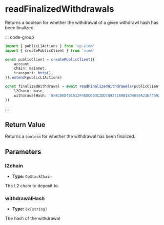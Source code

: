 # readFinalizedWithdrawals

Returns a boolean for whether the withdrawal of a given withdrawl hash has been finalized.

::: code-group

```ts [example.ts]
import { publicL1Actions } from 'op-viem'
import { createPublicClient } from 'viem'

const publicClient = createPublicClient({
    account,
    chain: mainnet,
    transport: http(),
}).extend(publicL1Actions)

const finalizedWithdrawal = await readFinalizedWithdrawals(publicClient, {
    l2Chain: base,
    withdrawalHash: '0xEC0AD491512F4EDC603C2DD7B9371A0B18D4889A23E74692101BA4C6DC9B5709',
})
```

:::

## Return Value

Returns a `boolean` for whether the withdrawal has been finalized.

## Parameters

### l2chain

- **Type:** `OpStackChain`

The L2 chain to deposit to.

### withdrawalHash

- **Type:** `0x{string}`

The hash of the withdrawal
